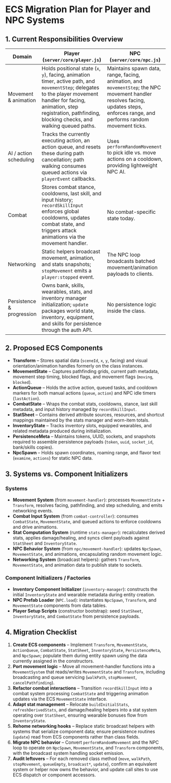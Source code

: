 # ECS Migration Plan for Player and NPC Systems

## 1. Current Responsibilities Overview

| Domain | Player (`server/core/player.js`) | NPC (`server/core/npc.js`) |
| --- | --- | --- |
| Movement & animation | Holds positional state (`x`, `y`), facing, animation timer, active path, and `movementStep`; delegates to the player movement handler for facing, animation, step registration, pathfinding, blocking checks, and walking queued paths. | Maintains spawn data, range, facing, animation, and `movementStep`; the NPC movement handler resolves facing, updates steps, enforces range, and performs random movement ticks. |
| AI / action scheduling | Tracks the currently executing action, an action queue, and resets these during path cancellation; path walking consumes queued actions via `playerEvent` callbacks. | Uses `performRandomMovement` to pick idle vs. move actions on a cooldown, providing lightweight NPC AI. |
| Combat | Stores combat stance, cooldowns, last skill, and input history; `recordSkillInput` enforces global cooldowns, updates combat state, and triggers attack animations via the movement handler. | No combat-specific state today. |
| Networking | Static helpers broadcast movement, animation, and stats snapshots; `stopMovement` emits a `player:stopped` event. | The NPC loop broadcasts batched movement/animation payloads to clients. |
| Persistence & progression | Owns bank, skills, wearables, stats, and inventory manager initialization; `update` packages world state, inventory, equipment, and skills for persistence through the auth API. | No persistence logic inside the class. |

## 2. Proposed ECS Components

* **Transform** – Stores spatial data (`sceneId`, `x`, `y`, facing) and visual orientation/animation handles formerly on the class instances.
* **MovementState** – Captures pathfinding grids, current path metadata, movement step timing, blocked flags, and movement flags (`moving`, `blocked`).
* **ActionQueue** – Holds the active action, queued tasks, and cooldown markers for both manual actions (`queue`, `action`) and NPC idle timers (`lastAction`).
* **CombatState** – Wraps the combat stats, cooldowns, stance, last skill metadata, and input history managed by `recordSkillInput`.
* **StatSheet** – Contains derived attribute sources, resources, and shortcut mappings maintained by the stats manager and worn-item totals.
* **InventoryState** – Tracks inventory slots, equipped wearables, and related metadata produced during initialization.
* **PersistenceMeta** – Maintains tokens, UUID, sockets, and snapshots required to assemble persistence payloads (`token`, `uuid`, `socket_id`, bank/skills copies).
* **NpcSpawn** – Holds spawn coordinates, roaming range, and flavor text (`examine`, `actions`) for static NPC data.

## 3. Systems vs. Component Initializers

### Systems

* **Movement System** (from `movement-handler`): processes `MovementState` + `Transform`, resolves facing, pathfinding, and step scheduling, and emits networking events.
* **Combat Input System** (from `combat-controller`): consumes `CombatState`, `MovementState`, and queued actions to enforce cooldowns and drive animations.
* **Stat Computation System** (runtime `stats-manager`): recalculates derived stats, applies damage/healing, and syncs client payloads against `StatSheet` and `InventoryState`.
* **NPC Behavior System** (from `npc/movement-handler`): updates `NpcSpawn`, `MovementState`, and animations, encapsulating random movement logic.
* **Networking System** (broadcast helpers): gathers `Transform`, `MovementState`, and animation data to publish state to sockets.

### Component Initializers / Factories

* **Inventory Component Initializer** (`inventory-manager`): constructs the initial `InventoryState` and wearable metadata during entity creation.
* **NPC Prefab Loader** (`NPC.load`): instantiates `NpcSpawn`, `Transform`, and `MovementState` components from data tables.
* **Player Setup Scripts** (constructor bootstrap): seed `StatSheet`, `InventoryState`, and `CombatState` from persistence payloads.

## 4. Migration Checklist

1. **Create ECS components** – Implement `Transform`, `MovementState`, `ActionQueue`, `CombatState`, `StatSheet`, `InventoryState`, `PersistenceMeta`, and `NpcSpawn`; populate them during entity spawn using the data currently assigned in the constructors.
2. **Port movement logic** – Move all movement-handler functions into a `MovementSystem` that reads/writes `MovementState` and `Transform`, including broadcasting and queue servicing (`walkPath`, `stopMovement`, `cancelPathfinding`).
3. **Refactor combat interactions** – Transition `recordSkillInput` into a combat system processing `CombatState` and triggering animation updates via the ECS `MovementState` interface.
4. **Adapt stat management** – Relocate `buildInitialStats`, `refreshDerivedStats`, and damage/healing helpers into a stat system operating over `StatSheet`, ensuring wearable bonuses flow from `InventoryState`.
5. **Rehome networking hooks** – Replace static broadcast helpers with systems that serialize component data; ensure persistence routines (`update`) read from ECS components rather than class fields.
6. **Migrate NPC behavior** – Convert `performRandomMovement` and the NPC loop to operate on `NpcSpawn`, `MovementState`, and `Transform` components, with the broadcast system handling socket emission.
7. **Audit leftovers** – For each removed class method (`move`, `walkPath`, `stopMovement`, `queueEmpty`, `broadcast*`, `update`), confirm an equivalent system or helper now owns the behavior, and update call sites to use ECS dispatch or component accessors.

